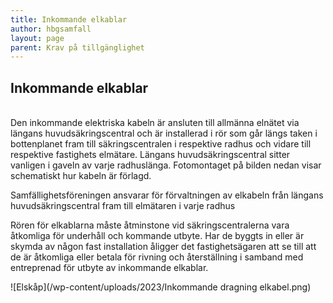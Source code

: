 ```yaml
---
title: Inkommande elkablar
author: hbgsamfall
layout: page
parent: Krav på tillgänglighet
---
```

## Inkommande elkablar  

<BR>
Den inkommande elektriska kabeln är ansluten till allmänna elnätet via längans huvudsäkringscentral och är installerad i rör som går längs taken i bottenplanet fram till säkringscentralen i respektive radhus och vidare till respektive fastighets elmätare. Längans huvudsäkringscentral sitter vanligen i gaveln av varje radhuslänga. Fotomontaget på bilden nedan visar schematiskt hur kabeln är förlagd.

Samfällighetsföreningen ansvarar för förvaltningen av elkabeln från längans huvudsäkringscentral fram till elmätaren i varje radhus

Rören för elkablarna måste åtminstone vid säkringscentralerna vara åtkomliga för underhåll och kommande utbyte. Har de byggts in eller är skymda av någon fast installation åligger det fastighetsägaren att se till att de är åtkomliga eller betala för rivning och återställning i samband med entreprenad för utbyte av inkommande elkablar.

![Elskåp](/wp-content/uploads/2023/Inkommande dragning elkabel.png)

